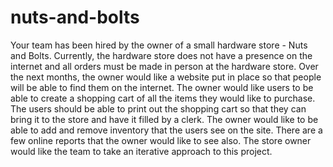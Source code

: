 # nuts-and-bolts
Your team has been hired by the owner of a small hardware store - Nuts and Bolts. Currently, the hardware store does not have a presence on the internet and all orders must be made in person at the hardware store.   Over the next months, the owner would like a website put in place so that people will be able to find them on the internet. The owner would like users to be able to create a shopping cart of all the items they would like to purchase. The users should be able to print out the shopping cart so that they can bring it to the store and have it filled by a clerk. The owner would like to be able to add and remove inventory that the users see on the site. There are a few online reports that the owner would like to see also. The store owner would like the team to take an iterative approach to this project.
